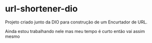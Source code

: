 # url-shortener-dio

Projeto criado junto da DIO para construção de um Encurtador de URL.

Ainda estou trabalhando nele mas meu tempo é curto então vai assim mesmo
